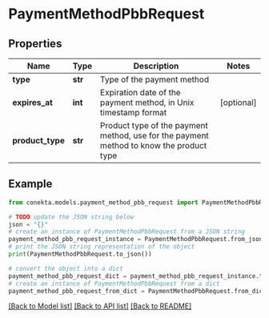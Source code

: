 # PaymentMethodPbbRequest


## Properties

Name | Type | Description | Notes
------------ | ------------- | ------------- | -------------
**type** | **str** | Type of the payment method | 
**expires_at** | **int** | Expiration date of the payment method, in Unix timestamp format | [optional] 
**product_type** | **str** | Product type of the payment method, use for the payment method to know the product type | 

## Example

```python
from conekta.models.payment_method_pbb_request import PaymentMethodPbbRequest

# TODO update the JSON string below
json = "{}"
# create an instance of PaymentMethodPbbRequest from a JSON string
payment_method_pbb_request_instance = PaymentMethodPbbRequest.from_json(json)
# print the JSON string representation of the object
print(PaymentMethodPbbRequest.to_json())

# convert the object into a dict
payment_method_pbb_request_dict = payment_method_pbb_request_instance.to_dict()
# create an instance of PaymentMethodPbbRequest from a dict
payment_method_pbb_request_from_dict = PaymentMethodPbbRequest.from_dict(payment_method_pbb_request_dict)
```
[[Back to Model list]](../README.md#documentation-for-models) [[Back to API list]](../README.md#documentation-for-api-endpoints) [[Back to README]](../README.md)


